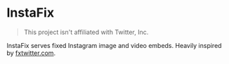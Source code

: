 # InstaFix

> This project isn't affiliated with Twitter, Inc.

InstaFix serves fixed Instagram image and video embeds. Heavily inspired by [fxtwitter.com](https://github.com/robinuniverse/TwitFix).
